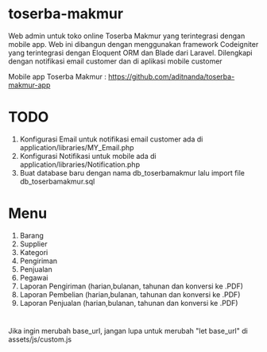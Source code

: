 # toserba-makmur
Web admin untuk toko online Toserba Makmur yang terintegrasi dengan mobile app. Web ini dibangun dengan menggunakan framework Codeigniter yang terintegrasi dengan Eloquent ORM dan Blade dari Laravel. Dilengkapi dengan notifikasi email customer dan di aplikasi mobile customer

Mobile app Toserba Makmur :
https://github.com/aditnanda/toserba-makmur-app

# TODO
1.	Konfigurasi Email untuk notifikasi email customer ada di application/libraries/MY_Email.php
2.	Konfigurasi Notifikasi untuk mobile ada di application/libraries/Notification.php
3.	Buat database baru dengan nama db_toserbamakmur lalu import file db_toserbamakmur.sql

# Menu
1.  Barang
2.  Supplier
3.  Kategori
4.  Pengiriman
5.  Penjualan
6.  Pegawai
7.  Laporan Pengiriman (harian,bulanan, tahunan dan konversi ke .PDF)
8.  Laporan Pembelian (harian,bulanan, tahunan dan konversi ke .PDF)
9.  Laporan Penjualan (harian,bulanan, tahunan dan konversi ke .PDF)
#

Jika ingin merubah base_url, jangan lupa untuk merubah "let base_url" di assets/js/custom.js
